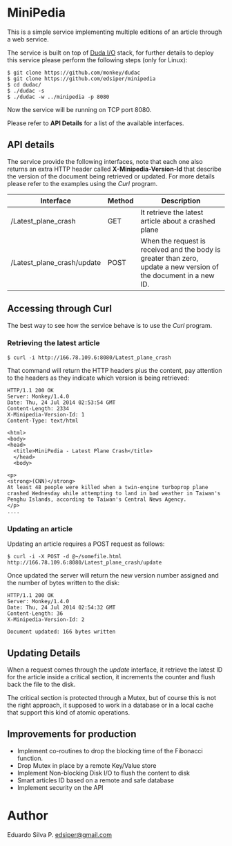 # MiniPedia

This is a simple service implementing multiple editions of an article through
a web service.

The service is built on top of [Duda I/O](http://duda.io) stack, for further details to deploy this service please perform the following steps (only for Linux):

```
$ git clone https://github.com/monkey/dudac
$ git clone https://github.com/edsiper/minipedia
$ cd dudac/
$ ./dudac -s
$ ./dudac -w ../minipedia -p 8080
```

Now the service will be running on TCP port 8080.

Please refer to __API Details__ for a list of the available interfaces.

## API details

The service provide the following interfaces, note that each one also returns an extra HTTP header called __X-Minipedia-Version-Id__ that describe the version of the document being retrieved or updated. For more details please refer to the examples using the _Curl_ program.

Interface | Method | Description |
----------|--------|-----|
/Latest_plane_crash| GET | It retrieve the latest article about a crashed plane   |
/Latest_plane_crash/update| POST | When the request is received and the body is greater than zero, update a new version of the document in a new ID. |

## Accessing through Curl

The best way to see how the service behave is to use the _Curl_ program.

### Retrieving the latest article

```
$ curl -i http://166.78.109.6:8080/Latest_plane_crash
```

That command will return the HTTP headers plus the content, pay attention to the headers as they indicate which version is being retrieved:

```
HTTP/1.1 200 OK
Server: Monkey/1.4.0
Date: Thu, 24 Jul 2014 02:53:54 GMT
Content-Length: 2334
X-Minipedia-Version-Id: 1
Content-Type: text/html

<html>
<body>
<head>
  <title>MiniPedia - Latest Plane Crash</title>
  </head>
  <body>

<p>
<strong>(CNN)</strong>
At least 48 people were killed when a twin-engine turboprop plane crashed Wednesday while attempting to land in bad weather in Taiwan's Penghu Islands, according to Taiwan's Central News Agency.
</p>
....
```

### Updating an article

Updating an article requires a POST request as follows:

```
$ curl -i -X POST -d @~/somefile.html http://166.78.109.6:8080/Latest_plane_crash/update
```

Once updated the server will return the new version number assigned and the number of bytes written to the disk:

```
HTTP/1.1 200 OK
Server: Monkey/1.4.0
Date: Thu, 24 Jul 2014 02:54:32 GMT
Content-Length: 36
X-Minipedia-Version-Id: 2

Document updated: 166 bytes written
```

## Updating Details

When a request comes through the _update_ interface, it retrieve the latest ID for the article inside a critical section, it increments the counter and flush back the file to the disk.

The critical section is protected through a Mutex, but of course this is not the right approach, it supposed to work in a database or in a local cache that support this kind of atomic operations.

## Improvements for production

- Implement co-routines to drop the blocking time of the Fibonacci function.
- Drop Mutex in place by a remote Key/Value store
- Implement Non-blocking Disk I/O to flush the content to disk
- Smart articles ID based on a remote and safe database
- Implement security on the API

Author
======
Eduardo Silva P. <edsiper@gmail.com>
